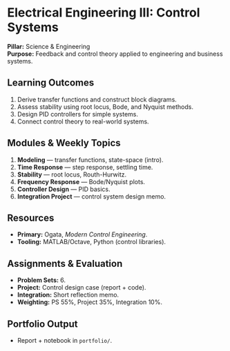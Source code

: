 # Electrical Engineering III: Control Systems
**Pillar:** Science & Engineering  
**Purpose:** Feedback and control theory applied to engineering and business systems.

## Learning Outcomes
1. Derive transfer functions and construct block diagrams.
2. Assess stability using root locus, Bode, and Nyquist methods.
3. Design PID controllers for simple systems.
4. Connect control theory to real-world systems.

## Modules & Weekly Topics
1. **Modeling** — transfer functions, state-space (intro).
2. **Time Response** — step response, settling time.
3. **Stability** — root locus, Routh-Hurwitz.
4. **Frequency Response** — Bode/Nyquist plots.
5. **Controller Design** — PID basics.
6. **Integration Project** — control system design memo.

## Resources
- **Primary:** Ogata, *Modern Control Engineering*.
- **Tooling:** MATLAB/Octave, Python (control libraries).

## Assignments & Evaluation
- **Problem Sets:** 6.
- **Project:** Control design case (report + code).
- **Integration:** Short reflection memo.
- **Weighting:** PS 55%, Project 35%, Integration 10%.

## Portfolio Output
- Report + notebook in `portfolio/`.
